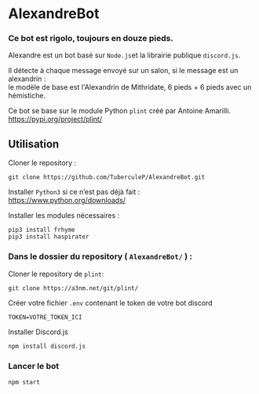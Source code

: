 # AlexandreBot

### Ce bot est rigolo, toujours en douze pieds.

Alexandre est un bot basé sur `Node.js`et la librairie publique `discord.js`.

Il détecte à chaque message envoyé sur un salon, si le message est un alexandrin : <br>
le modèle de base est l'Alexandrin de Mithridate, 6 pieds + 6 pieds avec un hémistiche.

Ce bot se base sur le module Python `plint` créé par Antoine Amarilli. <br>
https://pypi.org/project/plint/

## Utilisation

Cloner le repository :
```shell
git clone https://github.com/TuberculeP/AlexandreBot.git
```

Installer `Python3` si ce n’est pas déjà fait : <br>
https://www.python.org/downloads/

Installer les modules nécessaires :

```shell
pip3 install frhyme
pip3 install haspirater
```

### Dans le dossier du repository ( `AlexandreBot/` ) :

Cloner le repository de `plint`:
```shell
git clone https://a3nm.net/git/plint/
```

Créer votre fichier `.env` contenant le token de votre bot discord

```env
TOKEN=VOTRE_TOKEN_ICI
```

Installer Discord.js

```shell
npm install discord.js
```

### Lancer le bot

```shell
npm start
```